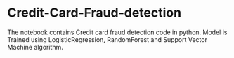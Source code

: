 # Credit-Card-Fraud-detection
The notebook contains Credit card fraud detection code in python. 
Model is Trained using LogisticRegression, RandomForest and Support Vector Machine algorithm.
